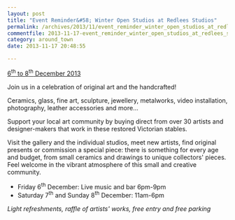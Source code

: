 ```yaml
---
layout: post
title: "Event Reminder&#58; Winter Open Studios at Redlees Studios"
permalink: /archives/2013/11/event_reminder_winter_open_studios_at_redlees_stud.html
commentfile: 2013-11-17-event_reminder_winter_open_studios_at_redlees_stud
category: around_town
date: 2013-11-17 20:48:55

---
```


[6<sup>th</sup> to 8<sup>th</sup> December 2013](/event/exhibition/200705144199)

Join us in a celebration of original art and the handcrafted!

Ceramics, glass, fine art, sculpture, jewellery, metalworks, video installation, photography, leather accessories and more...

Support your local art community by buying direct from over 30 artists and designer-makers that work in these restored Victorian stables.

Visit the gallery and the individual studios, meet new artists, find original presents or commission a special piece: there is something for every age and budget, from small ceramics and drawings to unique collectors' pieces. Feel welcome in the vibrant atmosphere of this small and creative community.

-   Friday 6<sup>th</sup> December: Live music and bar 6pm-9pm
-   Saturday 7<sup>th</sup> and Sunday 8<sup>th</sup> December: 11am-6pm

*Light refreshments, raffle of artists' works, free entry and free parking*
